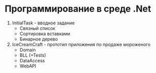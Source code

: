 # Программирование в среде .Net
1. InitialTask - вводное задание
    - Связный список
    - Сортировка вставками
    - Бинарное дерево
2. IceCreamCraft - прототип приложения по продаже мороженого
    - Domain
    - BLL (+Tests)
    - DataAccess
    - WebAPI
